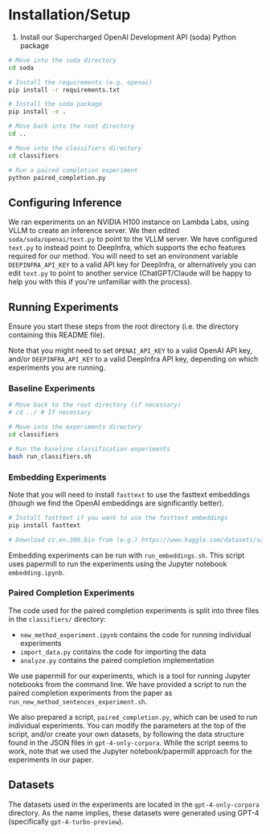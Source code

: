 # Installation/Setup

1. Install our Supercharged OpenAI Development API (soda) Python package

```bash
# Move into the soda directory
cd soda

# Install the requirements (e.g. openai)
pip install -r requirements.txt

# Install the soda package
pip install -e .

# Move back into the root directory
cd ..

# Move into the classifiers directory
cd classifiers

# Run a paired completion experiment
python paired_completion.py
```

## Configuring Inference

We ran experiments on an NVIDIA H100 instance on Lambda Labs, using VLLM to create an inference server. We then edited `soda/soda/openai/text.py` to point to the VLLM server. We have configured `text.py` to instead point to DeepInfra, which supports the echo features required for our method. You will need to set an environment variable `DEEPINFRA_API_KEY` to a valid API key for DeepInfra, or alternatively you can edit `text.py` to point to another service (ChatGPT/Claude will be happy to help you with this if you're unfamiliar with the process).

## Running Experiments

Ensure you start these steps from the root directory (i.e. the directory containing this README file).

Note that you might need to set `OPENAI_API_KEY` to a valid OpenAI API key, and/or `DEEPINFRA_API_KEY` to a valid DeepInfra API key, depending on which experiments you are running.

### Baseline Experiments

```bash
# Move back to the root directory (if necessary)
# cd ../ # If necessary

# Move into the experiments directory
cd classifiers

# Run the baseline classification experiments
bash run_classifiers.sh
```

### Embedding Experiments

Note that you will need to install `fasttext` to use the fasttext embeddings (though we find the OpenAI embeddings are significantly better).

```bash
# Install fasttext if you want to use the fasttext embeddings
pip install fasttext

# Download cc.en.300.bin from (e.g.) https://www.kaggle.com/datasets/sanyatargrenkin/cc-en-300-bin
```

Embedding experiments can be run with `run_embeddings.sh`. This script uses papermill to run the experiments using the Jupyter notebook `embedding.ipynb`.

### Paired Completion Experiments

The code used for the paired completion experiments is split into three files in the `classifiers/` directory:

- `new_method_experiment.ipynb` contains the code for running individual experiments
- `import_data.py` contains the code for importing the data
- `analyze.py` contains the paired completion implementation

We use papermill for our experiments, which is a tool for running Jupyter notebooks from the command line. We have provided a script to run the paired completion experiments from the paper as `run_new_method_sentences_experiment.sh`.

We also prepared a script, `paired_completion.py`, which can be used to run individual experiments. You can modify the parameters at the top of the script, and/or create your own datasets, by following the data structure found in the JSON files in `gpt-4-only-corpora`. While the script seems to work, note that we used the Jupyter notebook/papermill approach for the experiments in our paper.

## Datasets

The datasets used in the experiments are located in the `gpt-4-only-corpora` directory. As the name implies, these datasets were generated using GPT-4 (specifically `gpt-4-turbo-preview`).
